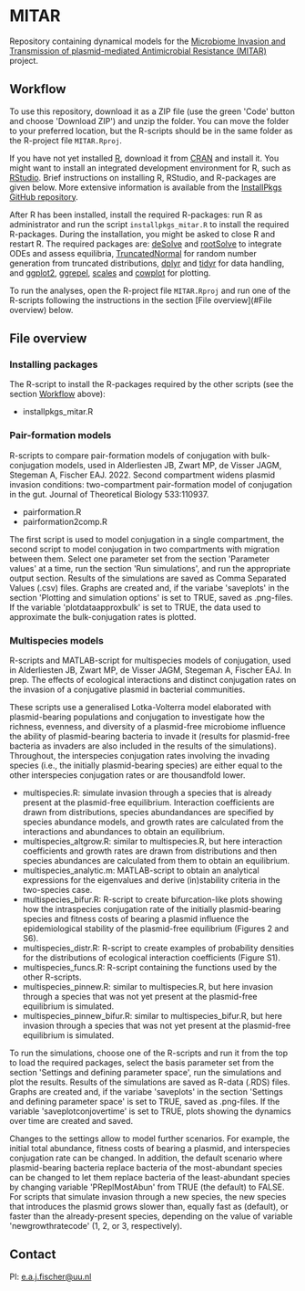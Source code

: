 # MITAR
Repository containing dynamical models for the
[Microbiome Invasion and Transmission of plasmid-mediated Antimicrobial Resistance (MITAR)](https://mitar.sites.uu.nl/)
project.


## Workflow
To use this repository, download it as a ZIP file (use the green 'Code' button
and choose 'Download ZIP') and unzip the folder. You can move the folder to your
preferred location, but the R-scripts should be in the same folder as the
R-project file `MITAR.Rproj`.

If you have not yet installed [R](https://www.r-project.org/), download it from
[CRAN](https://cran.r-project.org/) and install it. You might want to install an
integrated development environment for R, such as
[RStudio](https://posit.co/download/rstudio-desktop/). Brief instructions on
installing R, RStudio, and R-packages are given below. More extensive
information is available from the 
[InstallPkgs GitHub repository](https://github.com/JesseAlderliesten/InstallPkgs).

After R has been installed, install the required R-packages: run R as
administrator and run the script `installpkgs_mitar.R` to install the required
R-packages. During the installation, you might be asked to close R and restart
R. The required packages are:
[deSolve](https://CRAN.R-project.org/package=deSolve) and
[rootSolve](https://CRAN.R-project.org/package=rootSolve) to integrate ODEs
and assess equilibria,
[TruncatedNormal](https://CRAN.R-project.org/package=TruncatedNormal) for random
number generation from truncated distributions,
[dplyr](https://CRAN.R-project.org/package=dplyr) and
[tidyr](https://CRAN.R-project.org/package=tidyr) for data handling, and
[ggplot2](https://CRAN.R-project.org/package=ggplot2),
[ggrepel](https://CRAN.R-project.org/package=ggrepel),
[scales](https://CRAN.R-project.org/package=scales) and
[cowplot](https://CRAN.R-project.org/package=cowplot) for plotting.

To run the analyses, open the R-project file `MITAR.Rproj` and run one of the
R-scripts following the instructions in the section
[File overview](#File overview) below.


## File overview

### Installing packages
The R-script to install the R-packages required by the other scripts (see the
section [Workflow](#Workflow) above):

* installpkgs_mitar.R

### Pair-formation models
R-scripts to compare pair-formation models of conjugation with bulk-conjugation
models, used in Alderliesten JB, Zwart MP, de Visser JAGM, Stegeman A, Fischer
EAJ. 2022. Second compartment widens plasmid invasion conditions:
two-compartment pair-formation model of conjugation in the gut. Journal of
Theoretical Biology 533:110937.

* pairformation.R 
* pairformation2comp.R

The first script is used to model conjugation in a single compartment, the
second script to model conjugation in two compartments with migration between
them. Select one parameter set from the section 'Parameter values' at a time,
run the section 'Run simulations', and run the appropriate output section.
Results of the simulations are saved as Comma Separated Values (.csv) files.
Graphs are created and, if the variabe 'saveplots' in the section 'Plotting and
simulation options' is set to TRUE, saved as .png-files. If the variable
'plotdataapproxbulk' is set to TRUE, the data used to approximate the
bulk-conjugation rates is plotted.

### Multispecies models
R-scripts and MATLAB-script for multispecies models of conjugation, used in
Alderliesten JB, Zwart MP, de Visser JAGM, Stegeman A, Fischer EAJ. In prep.
The effects of ecological interactions and distinct conjugation rates on the
invasion of a conjugative plasmid in bacterial communities.

These scripts use a generalised Lotka-Volterra model elaborated with
plasmid-bearing populations and conjugation to investigate how the richness,
evenness, and diversity of a plasmid-free microbiome influence the ability of
plasmid-bearing bacteria to invade it (results for plasmid-free bacteria as
invaders are also included in the results of the simulations). Throughout, the
interspecies conjugation rates involving the invading species (i.e., the
initially plasmid-bearing species) are either equal to the other interspecies
conjugation rates or are thousandfold lower.

* multispecies.R: simulate invasion through a species that is already present at
the plasmid-free equilibrium. Interaction coefficients are drawn from
distributions, species abundandances are specified by species abundance models,
and growth rates are calculated from the interactions and abundances to obtain
an equilibrium.
* multispecies_altgrow.R: similar to multispecies.R, but here interaction
coefficients and growth rates are drawn from distributions and then species
abundances are calculated from them to obtain an equilibrium.
* multispecies_analytic.m: MATLAB-script to obtain an analytical expressions for
the eigenvalues and derive (in)stability criteria in the two-species case.
* multispecies_bifur.R: R-script to create bifurcation-like plots showing how
the intraspecies conjugation rate of the initially plasmid-bearing species and
fitness costs of bearing a plasmid influence the epidemiological stability of
the plasmid-free equilibrium (Figures 2 and S6).
* multispecies_distr.R: R-script to create examples of probability densities for
the distributions of ecological interaction coefficients (Figure S1).
* multispecies_funcs.R: R-script containing the functions used by the other
R-scripts.
* multispecies_pinnew.R: similar to multispecies.R, but here invasion through a
species that was not yet present at the plasmid-free equilibrium is simulated.
* multispecies_pinnew_bifur.R: similar to multispecies_bifur.R, but here
invasion through a species that was not yet present at the plasmid-free
equilibrium is simulated.

To run the simulations, choose one of the R-scripts and run it from the top to
load the required packages, select the basis parameter set from the section
'Settings and defining parameter space', run the simulations and plot the
results. Results of the simulations are saved as R-data (.RDS) files. Graphs are
created and, if the variabe 'saveplots' in the section 'Settings and defining
parameter space' is set to TRUE, saved as .png-files. If the variable
'saveplotconjovertime' is set to TRUE, plots showing the dynamics over time are
created and saved.

Changes to the settings allow to model further scenarios. For example, the
initial total abundance, fitness costs of bearing a plasmid, and interspecies
conjugation rate can be changed. In addition, the default scenario where
plasmid-bearing bacteria replace bacteria of the most-abundant species can be
changed to let them replace bacteria of the least-abundant species by changing
variable 'PReplMostAbun' from TRUE (the default) to FALSE. For scripts that
simulate invasion through a new species, the new species that introduces the
plasmid grows slower than, equally fast as (default), or faster than the
already-present species, depending on the value of variable
'newgrowthratecode' (1, 2, or 3, respectively).


## Contact
PI: e.a.j.fischer@uu.nl
